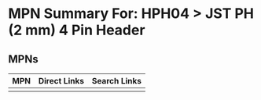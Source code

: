 



# MPN Summary For: HPH04 > JST PH (2 mm) 4 Pin Header

## MPNs
  

|MPN|Direct Links|Search Links|
| :--- | :--- | :--- |
||||
